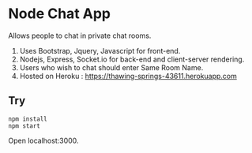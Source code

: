 # Node Chat App

Allows people to chat in private chat rooms.

1. Uses Bootstrap, Jquery, Javascript for front-end.
2. Nodejs, Express, Socket.io for back-end and client-server rendering.
3. Users who wish to chat should enter Same Room Name.
4. Hosted on Heroku : https://thawing-springs-43611.herokuapp.com

## Try

```
npm install
npm start
```
Open localhost:3000.
